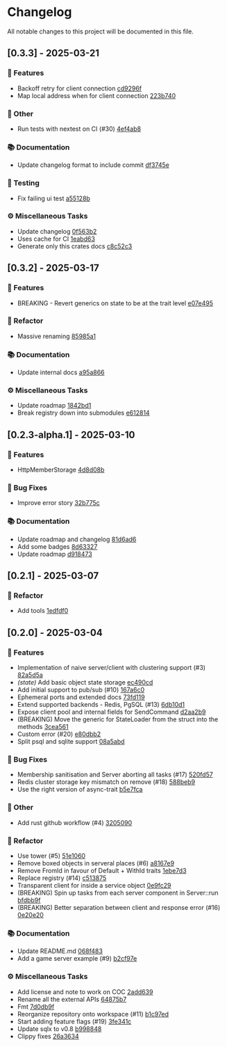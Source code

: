 # Changelog

All notable changes to this project will be documented in this file.

## [0.3.3] - 2025-03-21

### 🚀 Features

- Backoff retry for client connection [cd9296f](https://github.com/rcelha/rio-rs/commit/cd9296f6a7aed71e5238e801fe0fca16d5930ad4) 
- Map local address when for client connection [223b740](https://github.com/rcelha/rio-rs/commit/223b7406689e20ead639485008101ff4be007eb4) 

### 💼 Other

- Run tests with nextest on CI (#30) [4ef4ab8](https://github.com/rcelha/rio-rs/commit/4ef4ab8ae3b476f58311c852f3d1bf399b91488d) 

### 📚 Documentation

- Update changelog format to include commit [df3745e](https://github.com/rcelha/rio-rs/commit/df3745ef2de01da2bcc6f240dd2fae1302d22dd5) 

### 🧪 Testing

- Fix failing ui test [a55128b](https://github.com/rcelha/rio-rs/commit/a55128b0fe38e52e994cbaee3c536745af2acc16) 

### ⚙️ Miscellaneous Tasks

- Update changelog [0f563b2](https://github.com/rcelha/rio-rs/commit/0f563b281b959c4fe80dc9d213210c125c1f7e5d) 
- Uses cache for CI [1eabd63](https://github.com/rcelha/rio-rs/commit/1eabd63a2d6f08d2ed9b9d64122c3d68c3d75019) 
- Generate only this crates docs [c8c52c3](https://github.com/rcelha/rio-rs/commit/c8c52c3d5b46537d06eb89773464cc530b3583f4) 

## [0.3.2] - 2025-03-17

### 🚀 Features

- BREAKING - Revert generics on state to be at the trait level [e07e495](https://github.com/rcelha/rio-rs/commit/e07e495bd70d59ec567d5e1986a30e9a6aa8a4b7) 

### 🚜 Refactor

- Massive renaming [85985a1](https://github.com/rcelha/rio-rs/commit/85985a1ca111c2f46ad7ac37dc2dbb6f5d61815d) 

### 📚 Documentation

- Update internal docs [a95a866](https://github.com/rcelha/rio-rs/commit/a95a866126013ed7e916141aa9fa56418f3e9a38) 

### ⚙️ Miscellaneous Tasks

- Update roadmap [1842bd1](https://github.com/rcelha/rio-rs/commit/1842bd185b7ac2f8971f4e702f984a1e259526b0) 
- Break registry down into submodules [e612814](https://github.com/rcelha/rio-rs/commit/e612814dde7dd8453b81d1db4b9f2416a54ac9a9) 

## [0.2.3-alpha.1] - 2025-03-10

### 🚀 Features

- HttpMemberStorage [4d8d08b](https://github.com/rcelha/rio-rs/commit/4d8d08bae4c306730108c9457ca2b8e39a618126) 

### 🐛 Bug Fixes

- Improve error story [32b775c](https://github.com/rcelha/rio-rs/commit/32b775cd5d263815cb5acddb3c10f8d2ff120080) 

### 📚 Documentation

- Update roadmap and changelog [81d6ad6](https://github.com/rcelha/rio-rs/commit/81d6ad64dd0f07d30bc0f908ad1ea76d5f442787) 
- Add some badges [8d63327](https://github.com/rcelha/rio-rs/commit/8d63327f096fc20dbacca47a75d8e25f11b703e5) 
- Update roadmap [d918473](https://github.com/rcelha/rio-rs/commit/d9184739354823319fb240e4029a3bbe4da37732) 

## [0.2.1] - 2025-03-07

### 🚜 Refactor

- Add tools [1edfdf0](https://github.com/rcelha/rio-rs/commit/1edfdf045e4713f995237916e046da9f0f927f1c) 

## [0.2.0] - 2025-03-04

### 🚀 Features

- Implementation of naive server/client with clustering support (#3) [82a5d5a](https://github.com/rcelha/rio-rs/commit/82a5d5a71f230885cec3ae86315fc7dc537751ed) 
- *(state)* Add basic object state storage [ec490cd](https://github.com/rcelha/rio-rs/commit/ec490cdd0fb2f686e91ecc1911506f103437f4c7) 
- Add initial support to pub/sub (#10) [167a6c0](https://github.com/rcelha/rio-rs/commit/167a6c0d04db7e91338802266baf9be2673371b7) 
- Ephemeral ports and extended docs [73fd119](https://github.com/rcelha/rio-rs/commit/73fd1194588a6a636a0dc8c60d62db0221a7be85) 
- Extend supported backends - Redis, PgSQL (#13) [6db10d1](https://github.com/rcelha/rio-rs/commit/6db10d1498b41fd9d6b710492bcd84fb9014f048) 
- Expose client pool and internal fields for SendCommand [d2aa2b9](https://github.com/rcelha/rio-rs/commit/d2aa2b96f1995cbbb8cc0cf024b61505212debc2) 
- (BREAKING) Move the generic for StateLoader from the struct into the methods [3cea561](https://github.com/rcelha/rio-rs/commit/3cea5612414da3b98a0d2c658ff904a06928a098) 
- Custom error (#20) [e80dbb2](https://github.com/rcelha/rio-rs/commit/e80dbb240490e9e47456090e27511eb800220e77) 
- Split psql and sqlite support [08a5abd](https://github.com/rcelha/rio-rs/commit/08a5abd2afcbf84e274fb12302efdfa885222b74) 

### 🐛 Bug Fixes

- Membership sanitisation and Server aborting all tasks (#17) [520fd57](https://github.com/rcelha/rio-rs/commit/520fd57619689d82a7abc7f0537f631335caace4) 
- Redis cluster storage key mismatch on remove (#18) [588beb9](https://github.com/rcelha/rio-rs/commit/588beb9b34893b21cdb7d8ae499795290a791581) 
- Use the right version of async-trait [b5e7fca](https://github.com/rcelha/rio-rs/commit/b5e7fcabe657aee38b558b204eaccd746e91927c) 

### 💼 Other

- Add rust github workflow (#4) [3205090](https://github.com/rcelha/rio-rs/commit/3205090667ce4af381a0b7c530500cbd69a71cbb) 

### 🚜 Refactor

- Use tower (#5) [51e1060](https://github.com/rcelha/rio-rs/commit/51e106099438cb55196d96cdf7374b222c232460) 
- Remove boxed objects in serveral places (#6) [a8167e9](https://github.com/rcelha/rio-rs/commit/a8167e9e39b18e8f765925cc6af5fec185ba4489) 
- Remove FromId in favour of Default + WithId traits [1ebe7d3](https://github.com/rcelha/rio-rs/commit/1ebe7d386058d822331948b4cb1facfa59e2f2fb) 
- Replace registry (#14) [c513875](https://github.com/rcelha/rio-rs/commit/c51387565021543898a22413ed91ba41a63e64b0) 
- Transparent client for inside a service object [0e9fc29](https://github.com/rcelha/rio-rs/commit/0e9fc295453a032b49b5433046a956b58fdc7cd4) 
- (BREAKING) Spin up tasks from each server component in Server::run [bfdbb9f](https://github.com/rcelha/rio-rs/commit/bfdbb9f316595857de5adbc97e6f5d4bee883a99) 
- (BREAKING) Better separation between client and response error (#16) [0e20e20](https://github.com/rcelha/rio-rs/commit/0e20e20bad30cef46a305126a0bbdbb655d15941) 

### 📚 Documentation

- Update README.md [068f483](https://github.com/rcelha/rio-rs/commit/068f483ec7985c091963335c6777456fca690dd4) 
- Add a game server example (#9) [b2cf97e](https://github.com/rcelha/rio-rs/commit/b2cf97e4ed820decb6cfdee9cbf978bb88870e0d) 

### ⚙️ Miscellaneous Tasks

- Add license and note to work on COC [2add639](https://github.com/rcelha/rio-rs/commit/2add639af5bf98f29df33583471a69f61ff816ee) 
- Rename all the external APIs [64875b7](https://github.com/rcelha/rio-rs/commit/64875b72d62bba4ab34424c5bd46a5c2e7125ff5) 
- Fmt [7d0db9f](https://github.com/rcelha/rio-rs/commit/7d0db9f200a4b05283fdeac0c8891d06adcd7687) 
- Reorganize repository onto workspace (#11) [b1c97ed](https://github.com/rcelha/rio-rs/commit/b1c97edbcb2a4e545a4c5bfeeed43554351eec8d) 
- Start adding feature flags (#19) [3fe341c](https://github.com/rcelha/rio-rs/commit/3fe341c0cddef587a893a5f0442dca4b640a443c) 
- Update sqlx to v0.8 [b998848](https://github.com/rcelha/rio-rs/commit/b998848606c17792724ff150266478d0514f433b) 
- Clippy fixes [26a3634](https://github.com/rcelha/rio-rs/commit/26a363446e231283071b1dc2dde6cd9d1a7d857d) 

<!-- generated by git-cliff -->
